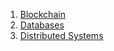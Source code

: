 1. [Blockchain](Blockchain/README.md)
2. [Databases](Databases/README.md)
3. [Distributed Systems](Distributed%20Systems/README.md)